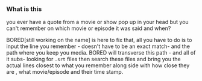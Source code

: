 ### What is this
you ever have a quote from a movie or show pop up in your head but you can't remember on which movie or episode it was said and when?

BORED[still working on the name] is here to fix that, all you have to do is to input the line you remember - doesn't have to be an exact match- and the path where you keep you media.  BORED will transverse this path - and all of it subs- looking for `.srt` files then search these files and bring you the actual lines closest to what you remember along side with how close they are , what movie/episode and their time stamp.

